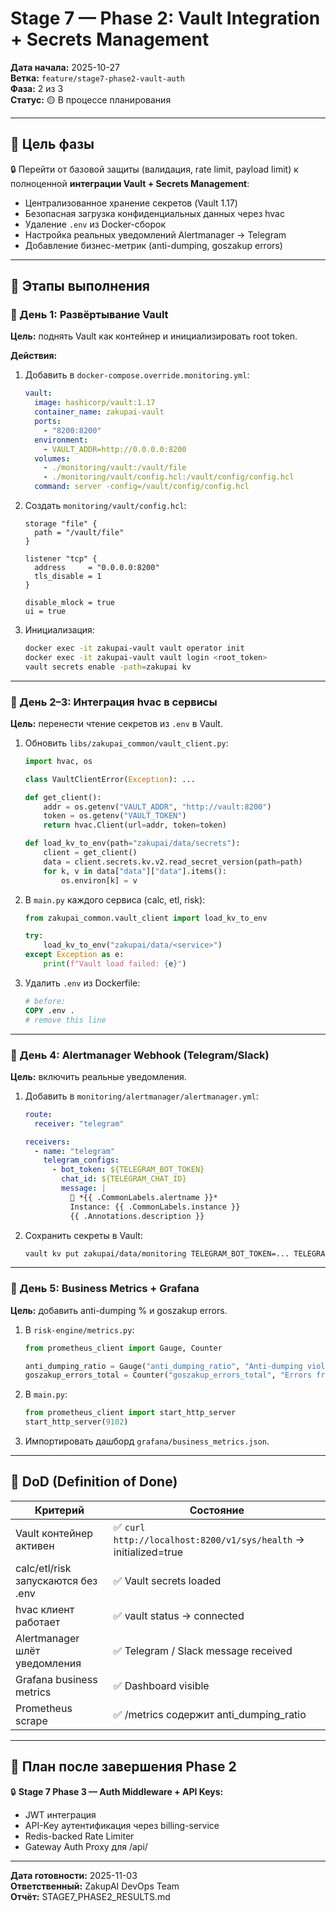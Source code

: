 # Stage 7 — Phase 2: Vault Integration + Secrets Management

**Дата начала:** 2025-10-27  
**Ветка:** `feature/stage7-phase2-vault-auth`  
**Фаза:** 2 из 3  
**Статус:** 🟡 В процессе планирования  

---

## 🌟 Цель фазы

🔒 Перейти от базовой защиты (валидация, rate limit, payload limit)  к полноценной **интеграции Vault + Secrets Management**:

- Централизованное хранение секретов (Vault 1.17)
- Безопасная загрузка конфиденциальных данных через hvac
- Удаление `.env` из Docker-сборок
- Настройка реальных уведомлений Alertmanager → Telegram
- Добавление бизнес-метрик (anti-dumping, goszakup errors)

---

## 🔧 Этапы выполнения

### 🔹 День 1: Развёртывание Vault

**Цель:** поднять Vault как контейнер и инициализировать root token.

**Действия:**
1. Добавить в `docker-compose.override.monitoring.yml`:
   ```yaml
   vault:
     image: hashicorp/vault:1.17
     container_name: zakupai-vault
     ports:
       - "8200:8200"
     environment:
       - VAULT_ADDR=http://0.0.0.0:8200
     volumes:
       - ./monitoring/vault:/vault/file
       - ./monitoring/vault/config.hcl:/vault/config/config.hcl
     command: server -config=/vault/config/config.hcl
   ```
2. Создать `monitoring/vault/config.hcl`:
   ```hcl
   storage "file" {
     path = "/vault/file"
   }

   listener "tcp" {
     address     = "0.0.0.0:8200"
     tls_disable = 1
   }

   disable_mlock = true
   ui = true
   ```
3. Инициализация:
   ```bash
   docker exec -it zakupai-vault vault operator init
   docker exec -it zakupai-vault vault login <root_token>
   vault secrets enable -path=zakupai kv
   ```

---

### 🔹 День 2–3: Интеграция hvac в сервисы

**Цель:** перенести чтение секретов из `.env` в Vault.

1. Обновить `libs/zakupai_common/vault_client.py`:
   ```python
   import hvac, os

   class VaultClientError(Exception): ...

   def get_client():
       addr = os.getenv("VAULT_ADDR", "http://vault:8200")
       token = os.getenv("VAULT_TOKEN")
       return hvac.Client(url=addr, token=token)

   def load_kv_to_env(path="zakupai/data/secrets"):
       client = get_client()
       data = client.secrets.kv.v2.read_secret_version(path=path)
       for k, v in data["data"]["data"].items():
           os.environ[k] = v
   ```
2. В `main.py` каждого сервиса (calc, etl, risk):
   ```python
   from zakupai_common.vault_client import load_kv_to_env

   try:
       load_kv_to_env("zakupai/data/<service>")
   except Exception as e:
       print(f"Vault load failed: {e}")
   ```
3. Удалить `.env` из Dockerfile:
   ```dockerfile
   # before:
   COPY .env .
   # remove this line
   ```

---

### 🔹 День 4: Alertmanager Webhook (Telegram/Slack)

**Цель:** включить реальные уведомления.

1. Добавить в `monitoring/alertmanager/alertmanager.yml`:
   ```yaml
   route:
     receiver: "telegram"

   receivers:
     - name: "telegram"
       telegram_configs:
         - bot_token: ${TELEGRAM_BOT_TOKEN}
           chat_id: ${TELEGRAM_CHAT_ID}
           message: |
             🚨 *{{ .CommonLabels.alertname }}*
             Instance: {{ .CommonLabels.instance }}
             {{ .Annotations.description }}
   ```
2. Сохранить секреты в Vault:
   ```bash
   vault kv put zakupai/data/monitoring TELEGRAM_BOT_TOKEN=... TELEGRAM_CHAT_ID=...
   ```

---

### 🔹 День 5: Business Metrics + Grafana

**Цель:** добавить anti-dumping % и goszakup errors.

1. В `risk-engine/metrics.py`:
   ```python
   from prometheus_client import Gauge, Counter

   anti_dumping_ratio = Gauge("anti_dumping_ratio", "Anti-dumping violations per 100 lots")
   goszakup_errors_total = Counter("goszakup_errors_total", "Errors from Goszakup API")
   ```
2. В `main.py`:
   ```python
   from prometheus_client import start_http_server
   start_http_server(9102)
   ```
3. Импортировать дашборд `grafana/business_metrics.json`.

---

## 🔬 DoD (Definition of Done)

| Критерий | Состояние |
|-----------|------------|
| Vault контейнер активен | ✅ `curl http://localhost:8200/v1/sys/health` → initialized=true |
| calc/etl/risk запускаются без .env | ✅ Vault secrets loaded |
| hvac клиент работает | ✅ vault status → connected |
| Alertmanager шлёт уведомления | ✅ Telegram / Slack message received |
| Grafana business metrics | ✅ Dashboard visible |
| Prometheus scrape | ✅ /metrics содержит anti_dumping_ratio |

---

## 🚀 План после завершения Phase 2

🔒 **Stage 7 Phase 3 — Auth Middleware + API Keys:**
- JWT интеграция
- API-Key аутентификация через billing-service
- Redis-backed Rate Limiter
- Gateway Auth Proxy для /api/

---

**Дата готовности:** 2025-11-03  
**Ответственный:** ZakupAI DevOps Team  
**Отчёт:** STAGE7_PHASE2_RESULTS.md
